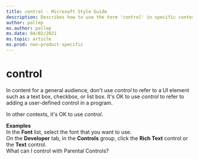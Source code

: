 ```yaml
---
title: control - Microsoft Style Guide
description: Describes how to use the term 'control' in specific contexts for Microsoft content and provides examples of using the term.
author: pallep
ms.author: pallep
ms.date: 04/02/2021
ms.topic: article
ms.prod: non-product-specific
---
```


# control

In content for a general audience, don't use *control* to refer to a UI element such as a text box, checkbox, or list box. It's OK to use *control* to refer to adding a user-defined control in a program.

In other contexts, it's OK to use *control*.  

**Examples**  
In the **Font** list, select the font that you want to use.  
On the **Developer** tab, in the **Controls** group, click the **Rich Text** control or the **Text** control.  
What can I control with Parental Controls?
